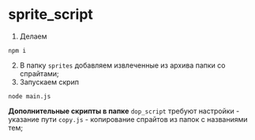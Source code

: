 # sprite_script

1.  Делаем
```
npm i
```
2. В папку `sprites` добавляем извлеченные из архива папки со спрайтами;
3. Запускаем скрип
```
node main.js
```
**Дополнительные скрипты в папке** `dop_script` 
требуют настройки - указание пути
`copy.js` - копирование спрайтов из папок с названиями тем;
